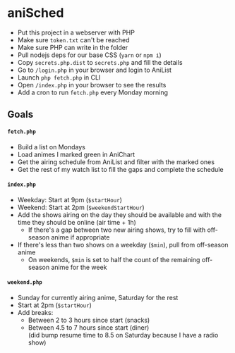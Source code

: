 # aniSched

- Put this project in a webserver with PHP
- Make sure `token.txt` can't be reached
- Make sure PHP can write in the folder
- Pull nodejs deps for our base CSS (`yarn` or `npm i`)
- Copy `secrets.php.dist` to `secrets.php` and fill the details
- Go to `/login.php` in your browser and login to AniList
- Launch `php fetch.php` in CLI
- Open `/index.php` in your browser to see the results
- Add a cron to run `fetch.php` every Monday morning

## Goals

#### `fetch.php`

- Build a list on Mondays
- Load animes I marked green in AniChart
- Get the airing schedule from AniList and filter with the marked ones
- Get the rest of my watch list to fill the gaps and complete the schedule

#### `index.php`

- Weekday: Start at 9pm (`$startHour`)
- Weekend: Start at 2pm (`$weekendStartHour`)
- Add the shows airing on the day they should be available and with the time they should be online (air time + 1h)
  - If there's a gap between two new airing shows, try to fill with off-season anime if appropriate
- If there's less than two shows on a weekday (`$min`), pull from off-season anime
  - On weekends, `$min` is set to half the count of the remaining off-season anime for the week

#### `weekend.php`

- Sunday for currently airing anime, Saturday for the rest
- Start at 2pm (`$startHour`)
- Add breaks:
  - Between 2 to 3 hours since start (snacks)
  - Between 4.5 to 7 hours since start (diner)  
    (did bump resume time to 8.5 on Saturday because I have a radio show)

